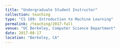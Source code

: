 ```yaml
---
title: "Undergraduate Student Instructor"
collection: teaching
type: "CS 189: Introduction to Machine Learning"
permalink: /teaching/2017-fall
venue: "UC Berkeley, Computer Science Department"
date: 2017-08-17
location: "Berkeley, CA"
---
```

